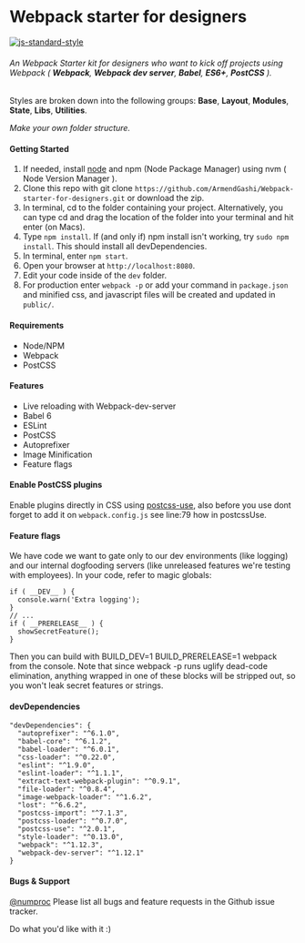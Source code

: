 # Webpack starter for designers
[![js-standard-style](https://img.shields.io/badge/code%20style-standard-brightgreen.svg)](http://standardjs.com/)
###### An Webpack Starter kit for designers who want to kick off projects using Webpack ( **Webpack**, **Webpack dev server**, **Babel**, **ES6+**, **PostCSS** ).

Styles are broken down into the following groups: **Base**, **Layout**, **Modules**, **State**, **Libs**, **Utilities**.

_Make your own folder structure._

#### Getting Started

1. If needed, install [node](https://github.com/creationix/nvm "Node Version Manager - Simple bash script to manage multiple active node.js versions") and npm (Node Package Manager) using nvm ( Node Version Manager ).
2. Clone this repo with git clone ``https://github.com/ArmendGashi/Webpack-starter-for-designers.git`` or download the zip.
3. In terminal, cd to the folder containing your project. Alternatively, you can type cd and drag the location of the folder into your terminal and hit enter (on Macs).
4. Type ``npm install``. If (and only if) npm install isn't working, try ``sudo npm install``. This should install all devDependencies.
5. In terminal, enter ``npm start``.
6. Open your browser at ``http://localhost:8080``.
7. Edit your code inside of the ``dev`` folder.
8. For production enter ``webpack -p`` or add your command in ``package.json`` and minified css, and javascript files will be created and updated in ``public/``.

#### Requirements

* Node/NPM
* Webpack
* PostCSS

#### Features

* Live reloading with Webpack-dev-server
* Babel 6
* ESLint
* PostCSS
* Autoprefixer
* Image Minification
* Feature flags


#### Enable PostCSS plugins
Enable plugins directly in CSS using [postcss-use](https://github.com/postcss/postcss-use "PostCSS-use url"), also before you use dont forget to add it on ``webpack.config.js`` see line:79 how in postcssUse.


#### Feature flags

We have code we want to gate only to our dev environments (like logging) and our internal dogfooding servers (like unreleased features we're testing with employees). In your code, refer to magic globals:

    if ( __DEV__ ) {
      console.warn('Extra logging');
    }
    // ...
    if ( __PRERELEASE__ ) {
      showSecretFeature();
    }
  
Then you can build with BUILD_DEV=1 BUILD_PRERELEASE=1 webpack from the console. Note that since webpack -p runs uglify dead-code elimination, anything wrapped in one of these blocks will be stripped out, so you won't leak secret features or strings.




#### devDependencies

    "devDependencies": {
      "autoprefixer": "^6.1.0",
      "babel-core": "^6.1.2",
      "babel-loader": "^6.0.1",
      "css-loader": "^0.22.0",
      "eslint": "^1.9.0",
      "eslint-loader": "^1.1.1",
      "extract-text-webpack-plugin": "^0.9.1",
      "file-loader": "^0.8.4",
      "image-webpack-loader": "^1.6.2",
      "lost": "^6.6.2",
      "postcss-import": "^7.1.3",
      "postcss-loader": "^0.7.0",
      "postcss-use": "^2.0.1",
      "style-loader": "^0.13.0",
      "webpack": "^1.12.3",
      "webpack-dev-server": "^1.12.1"
    }

#### Bugs & Support

[@numproc](https://twitter.com/numproc "Armend Gashi") Please list all bugs and feature requests in the Github issue tracker.

Do what you'd like with it :)
